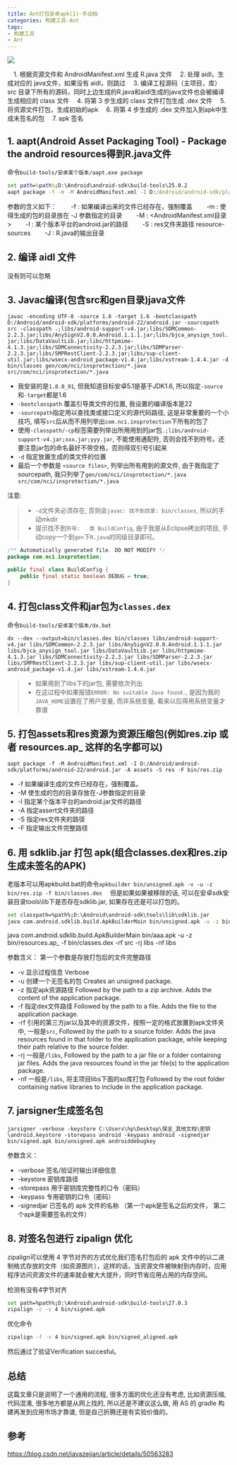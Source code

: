 ```yaml
---
title: Ant打包安卓apk(1)-手动档
categories: 构建工具-Ant
tags:
- 构建工具
- Ant
---
```


![](https://upload-images.jianshu.io/upload_images/1662509-e6e38c5ec874cd32.png?imageMogr2/auto-orient/strip%7CimageView2/2/w/1240)

　1. 根据资源文件和 AndroidManifest.xml 生成 R.java 文件
　2. 处理 aidl，生成对应的 java文件，如果没有 aidl，则跳过
　3. 编译工程源码（主项目，库）src 目录下所有的源码，同时上边生成的R.java和aidl生成的java文件也会被编译生成相应的 class 文件
　4. 将第 3 步生成的 class 文件打包生成 .dex 文件
　5. 将资源文件打包，生成初始的apk
　6. 将第 4 步生成的 .dex 文件加入到apk中生成未签名的包
　7. apk 签名

## 1. aapt(Android Asset Packaging Tool) - Package the android resources得到R.java文件

命令`build-tools/安卓某个版本/aapt.exe package`

```bat
set path=%path%;D:\Android\android-sdk\build-tools\25.0.2
aapt package -f -m -M AndroidManifest.xml -I D:/Android/android-sdk/platforms/android-22/android.jar -S res -J gen
```

参数的含义如下：
　　-f : 如果编译出来的文件已经存在，强制覆盖
　　-m : 使得生成的包的目录放在 -J 参数指定的目录
　　-M :  <AndroidManifest.xml目录>
　　-I : 某个版本平台的android.jar的路径
　　-S : res文件夹路径 resource-sources
　　-J : R.java的输出目录

## 2. 编译 aidl 文件

没有则可以忽略

## 3. Javac编译(包含src和gen目录)java文件

`javac -encoding UTF-8 -source 1.6 -target 1.6 -bootclasspath D:/Android/android-sdk/platforms/android-22/android.jar -sourcepath src -classpath .;libs/android-support-v4.jar;libs/SDMCommon-2.2.3.jar;libs/AnySignV2.0.0.Android.1.1.1.jar;libs/bjca_anysign_tool.jar;libs/DataVaultLib.jar;libs/httpmime-4.1.3.jar;libs/SDMConnectivity-2.2.3.jar;libs/SDMParser-2.2.3.jar;libs/SMPRestClient-2.2.3.jar;libs/sup-client-util.jar;libs/wsecx-android_package-v1.4.jar;libs/xstream-1.4.4.jar -d bin/classes gen/com/nci/insprotection/*.java src/com/nci/insprotection/*.java`

* 我安装的是`1.8.0_91`, 但我知道目标安卓5.1是基于JDK1.6, 所以指定`-source`和`-target`都是1.6
* `-bootclasspath` 覆盖引导类文件的位置, 我设置的编译版本是22
* `-sourcepath`指定用以查找类或接口定义的源代码路径, 这是非常重要的一个小技巧, 填写`src`后从而不用列举出`com.nci.insprotection`下所有的包了
* 使用`-classpath/-cp`标签需要列举出所用用到的jar包`.;libs/android-support-v4.jar;xxx.jar;yyy.jar`, 不能使用通配符, 否则会找不到符号。还要注意jar包的命名最好不带空格，否则得双引号引起来
* `-d` 指定放置生成的类文件的位置
* 最后一个参数是 `<source files>`, 列举出所有用到的源文件, 由于我指定了sourcepath, 我只列举了`gen/com/nci/insprotection/*.java src/com/nci/insprotection/*.java`

注意:

> * `-d`文件夹必须存在, 否则会`javac: 找不到目录: bin/classes`, 所以的手动mkdir
> * 提示找不到`符号:   类 BuildConfig`, 由于我是从Eclipse拷出的项目, 手动copy一个到`gen`下`R.java`的同级目录即可。

``` java
/** Automatically generated file. DO NOT MODIFY */
package com.nci.insprotection;

public final class BuildConfig {
    public final static boolean DEBUG = true;
}
```

## 4. 打包class文件和jar包为`classes.dex`

命令`build-tools/安卓某个版本/dx.bat`

`dx --dex --output=bin/classes.dex bin/classes libs/android-support-v4.jar libs/SDMCommon-2.2.3.jar libs/AnySignV2.0.0.Android.1.1.1.jar libs/bjca_anysign_tool.jar libs/DataVaultLib.jar libs/httpmime-4.1.3.jar libs/SDMConnectivity-2.2.3.jar libs/SDMParser-2.2.3.jar libs/SMPRestClient-2.2.3.jar libs/sup-client-util.jar libs/wsecx-android_package-v1.4.jar libs/xstream-1.4.4.jar`

> * 如果用到了libs下的jar包, 需要依次列出
> * 在这过程中如果报错`ERROR: No suitable Java found.`, 是因为我的`JAVA_HOME`设置在了用户变量, 而非系统变量, 看来以后得用系统变量才靠谱

## 5. 打包assets和res资源为资源压缩包(例如res.zip 或者 resources.ap_ 这样的名字都可以)

`aapt package -f -M AndroidManifest.xml -I D:/Android/android-sdk/platforms/android-22/android.jar -A assets -S res -F bin/res.zip`

* -f 如果编译生成的文件已经存在，强制覆盖。
* -M 使生成的包的目录存放在-J参数指定的目录
* -I 指定某个版本平台的android.jar文件的路径
* -A 指定assert文件夹的路径
* -S 指定res文件夹的路径
* -F 指定输出文件完整路径

## 6. 用 sdklib.jar 打包 apk(组合classes.dex和res.zip生成未签名的APK)

老版本可以用apkbuild.bat的命令`apkbuilder bin/unsigned.apk -v -u -z bin/res.zip -f bin/classes.dex  `
但是如果如果被移除的话, 可以在安卓sdk安装目录tools\lib下是否存在sdklib.jar, 如果存在还是可以打包的。

```bash
set classpath=%path%;D:\Android\android-sdk\tools\lib\sdklib.jar
java com.android.sdklib.build.ApkBuilderMain bin/unsigned.apk -u -z bin/res.zip -f bin/classes.dex -rf src -rj libs -nf libs
```

java com.android.sdklib.build.ApkBuilderMain bin/aaa.apk -u -z bin/resources.ap_ -f bin/classes.dex -rf src -rj libs -nf libs

参数含义：
第一个参数是存放打包后的文件完整路径

* -v 显示过程信息 Verbose
* -u 创建一个无签名的包 Creates an unsigned package.
* -z 指定apk资源路径 Followed by the path to a zip archive. Adds the content of the application package.
* -f 指定dex文件路径 Followed by the path to a file. Adds the file to the application package.
* -rf     引用的第三方jar以及其中的资源文件，按照一定的格式放置到apk文件夹中, 一般是`src`, Followed by the path to a source folder.             Adds the java resources found in that folder to the application package, while keeping their path relative to the source folder.
* -rj     一般是`/libs`, Followed by the path to a jar file or a folder containing jar files. Adds the java resources found in the jar file(s) to the application package.
* -nf     一般是`/libs`, 将主项目libs下面的so库打包 Followed by the root folder containing native libraries to include in the application package.

## 7. jarsigner生成签名包

`jarsigner -verbose -keystore C:\Users\hp\Desktop\保全_其他文档\密钥\android.keystore -storepass android -keypass android -signedjar bin/signed.apk bin/unsigned.apk androiddebugkey`

参数含义：

* -verbose  签名/验证时输出详细信息
* -keystore  密钥库路径
* -storepass  用于密钥库完整性的口令（密码）
* -keypass    专用密钥的口令（密码）
* -signedjar   已签名的 apk 文件的名称 （第一个apk是签名之后的文件， 第二个apk是需要签名的文件）

## 8. 对签名包进行 zipalign 优化

zipalign可以使用 4 字节对齐的方式优化我们签名打包后的 apk 文件中的以二进制格式存放的文件（如资源图片），这样的话，当资源文件被映射到内存时，应用程序访问资源文件的速率就会被大大提升，同时节省应用占用的内存空间。

检测有没有4字节对齐

```bash
set path=%path%;D:\Android\android-sdk\build-tools\27.0.3
zipalign -c -v 4 bin/signed.apk
```

优化命令

```sh
zipalign -f -v 4 bin/signed.apk bin/signed_aligned.apk
```

然后通过了验证Verification succesful。

## 总结

这篇文章只是说明了一个通用的流程, 很多方面的优化还没有考虑, 比如资源压缩, 代码混淆, 很多地方都是从网上找的, 所以还是不建议这么做, 用 AS 的 gradle 构建再发到应用市场才靠谱, 但是自己折腾还是有实验价值的。

## 参考

<https://blog.csdn.net/javazejian/article/details/50563283>
